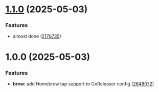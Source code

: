 # [1.1.0](https://github.com/voltigdev/voltig/compare/v1.0.0...v1.1.0) (2025-05-03)


### Features

* almost done ([217b735](https://github.com/voltigdev/voltig/commit/217b7353b37b3b284915d18b4632f5954d223893))

# 1.0.0 (2025-05-03)


### Features

* **brew:** add Homebrew tap support to GoReleaser config ([2648072](https://github.com/voltigdev/voltig/commit/264807287a5ce41c69eaabd999845a43b46a95b8))
